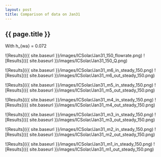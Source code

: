 ```yaml
---
layout: post
title: Comparison of data on Jan31
---
```

{{ page.title }}
-----------------
With h_{wa} = 0.072

![Results]({{ site.baseurl }}/images/ICSolar/Jan31_150_flowrate.png) ![Results]({{ site.baseurl }}/images/ICSolar/Jan31_150_Q.png)

![Results]({{ site.baseurl }}/images/ICSolar/Jan31_m6_in_steady_150.png) ![Results]({{ site.baseurl }}/images/ICSolar/Jan31_m6_out_steady_150.png)

![Results]({{ site.baseurl }}/images/ICSolar/Jan31_m5_in_steady_150.png) ![Results]({{ site.baseurl }}/images/ICSolar/Jan31_m5_out_steady_150.png)

![Results]({{ site.baseurl }}/images/ICSolar/Jan31_m4_in_steady_150.png) ![Results]({{ site.baseurl }}/images/ICSolar/Jan31_m4_out_steady_150.png)

![Results]({{ site.baseurl }}/images/ICSolar/Jan31_m3_in_steady_150.png) ![Results]({{ site.baseurl }}/images/ICSolar/Jan31_m3_out_steady_150.png)

![Results]({{ site.baseurl }}/images/ICSolar/Jan31_m2_in_steady_150.png) ![Results]({{ site.baseurl }}/images/ICSolar/Jan31_m2_out_steady_150.png)

![Results]({{ site.baseurl }}/images/ICSolar/Jan31_m1_in_steady_150.png) ![Results]({{ site.baseurl }}/images/ICSolar/Jan31_m1_out_steady_150.png)

